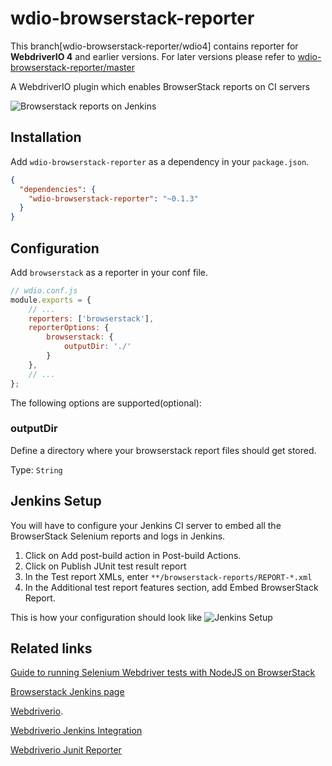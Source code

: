 # wdio-browserstack-reporter

This branch[wdio-browserstack-reporter/wdio4] contains reporter for **WebdriverIO 4** and earlier versions. For later versions please refer to [wdio-browserstack-reporter/master](https://github.com/browserstack/wdio-browserstack-reporter/tree/master)

A WebdriverIO plugin which enables BrowserStack reports on CI servers

![Browserstack reports on Jenkins](screenshots/jenkins_report.png)

## Installation

Add `wdio-browserstack-reporter` as a dependency in your `package.json`.

```json
{
  "dependencies": {
    "wdio-browserstack-reporter": "~0.1.3"
  }
}
```

## Configuration

Add `browserstack` as a reporter in your conf file.

```js
// wdio.conf.js
module.exports = {
    // ...
    reporters: ['browserstack'],
    reporterOptions: {
        browserstack: {
            outputDir: './'
        }
    },
    // ...
};
```

The following options are supported(optional):

### outputDir
Define a directory where your browserstack report files should get stored.

Type: `String`<br>

## Jenkins Setup

You will have to configure your Jenkins CI server to embed all the BrowserStack Selenium reports and logs in Jenkins.
  1. Click on Add post-build action in Post-build Actions.
  2. Click on Publish JUnit test result report
  3. In the Test report XMLs, enter `**/browserstack-reports/REPORT-*.xml`
  4. In the Additional test report features section, add Embed BrowserStack Report.

This is how your configuration should look like
![Jenkins Setup](screenshots/jenkins_setup.png)

## Related links

[Guide to running Selenium Webdriver tests with NodeJS on BrowserStack](https://www.browserstack.com/automate/node)

[Browserstack Jenkins page](https://www.browserstack.com/automate/jenkins)

[Webdriverio](http://webdriver.io).

[Webdriverio Jenkins Integration](http://webdriver.io/guide/testrunner/jenkins.html)

[Webdriverio Junit Reporter](https://github.com/webdriverio-boneyard/wdio-junit-reporter)
